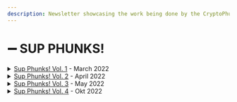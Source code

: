 ```yaml
---
description: Newsletter showcasing the work being done by the CryptoPhunks Community
---
```


# ➖ SUP PHUNKS!

<details>

<summary><a href="https://eggphunk.medium.com/sup-phunks-vol-1-928db415d8fc">Sup Phunks! Vol. 1</a> - March 2022</summary>

[https://eggphunk.medium.com/sup-phunks-vol-1-928db415d8fc](https://eggphunk.medium.com/sup-phunks-vol-1-928db415d8fc)

</details>

<details>

<summary><a href="https://eggphunk.medium.com/sup-phunks-vol-2-5e74224be4ee">Sup Phunks! Vol. 2</a> - April 2022 </summary>

[https://eggphunk.medium.com/sup-phunks-vol-2-5e74224be4ee](https://eggphunk.medium.com/sup-phunks-vol-2-5e74224be4ee)

</details>

<details>

<summary><a href="https://eggphunk.medium.com/sup-phunks-vol-3-1305460da63f">Sup Phunks! Vol. 3</a> - May 2022</summary>

[https://eggphunk.medium.com/sup-phunks-vol-3-1305460da63f](https://eggphunk.medium.com/sup-phunks-vol-3-1305460da63f)

</details>

<details>

<summary><a href="https://medium.com/@gabangel0723/sup-phunks-vol-4-39412745a010">Sup Phunks! Vol. 4</a> - Okt 2022</summary>

[https://medium.com/@gabangel0723/sup-phunks-vol-4-39412745a010](https://medium.com/@gabangel0723/sup-phunks-vol-4-39412745a010)

</details>
